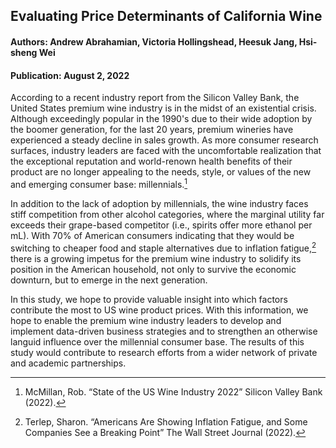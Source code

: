 ## Evaluating Price Determinants of California Wine
#### Authors: Andrew Abrahamian, Victoria Hollingshead, Heesuk Jang, Hsi-sheng Wei
#### Publication: August 2, 2022

According to a recent industry report from the Silicon Valley Bank, the United States premium wine industry is in the midst of an existential crisis. Although exceedingly popular in the 1990's due to their wide adoption by the boomer generation, for the last 20 years, premium wineries have experienced a steady decline in sales growth. As more consumer research surfaces, industry leaders are faced with the uncomfortable realization that the exceptional reputation and world-renown health benefits of their product are no longer appealing to the needs, style, or values of the new and emerging consumer base: millennials.[^1]

In addition to the lack of adoption by millennials, the wine industry faces stiff competition from other alcohol categories, where the marginal utility far exceeds their grape-based competitor (i.e., spirits offer more ethanol per mL).  With 70% of American consumers indicating that they would be switching to cheaper food and staple alternatives due to inflation fatigue,[^2] there is a growing impetus for the premium wine industry to solidify its position in the American household, not only to survive the economic downturn, but to emerge in the next generation.  

In this study, we hope to provide valuable insight into which factors contribute the most to US wine product prices.  With this information, we hope to enable the premium wine industry leaders to develop and implement data-driven business strategies and to strengthen an otherwise languid influence over the millennial consumer base. The results of this study would contribute to research efforts from a wider network of private and academic partnerships.

[^1]: McMillan, Rob. “State of the US Wine Industry 2022” Silicon Valley Bank (2022).
[^2]: Terlep, Sharon. “Americans Are Showing Inflation Fatigue, and Some Companies See a Breaking Point” The Wall Street Journal (2022).
